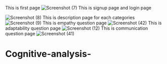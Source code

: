 
This is first page
![Screenshot (7)](https://github.com/user-attachments/assets/ee588661-3d57-44be-a29e-0df803ebf0a6)
This is signup page and login page

![Screenshot (8)](https://github.com/user-attachments/assets/faa513ea-c2ea-42d8-8e06-2eb8af5d29c7)
This is description page for each categories
![Screenshot (9)](https://github.com/user-attachments/assets/d11ebbd1-b4a9-400e-ac95-edd7609b73d3)
This is empathy question page
 ![Screenshot (42)](https://github.com/user-attachments/assets/bd218453-c7a0-47f0-888d-3b0d0f482182)
This is adaptability question page
![Screenshot (12)](https://github.com/user-attachments/assets/c31d53fb-654f-4719-968c-77ca2db64ef1)
This is communication question page ![Screenshot (41)](https://github.com/user-attachments/assets/be29a3be-b70e-48c5-8288-e77afc21d62f)




# Cognitive-analysis-
